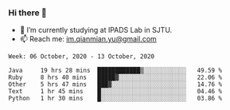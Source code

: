 ### Hi there 👋

- 🔭 I’m currently studying at IPADS Lab in SJTU.
- 📫 Reach me: im.qianmian.yu@gmail.com

<!--START_SECTION:waka-->
```text
Week: 06 October, 2020 - 13 October, 2020

Java     19 hrs 28 mins  ████████████▒░░░░░░░░░░░░   49.59 % 
Ruby     8 hrs 40 mins   █████▓░░░░░░░░░░░░░░░░░░░   22.06 % 
Other    5 hrs 47 mins   ███▓░░░░░░░░░░░░░░░░░░░░░   14.76 % 
Text     1 hr 45 mins    █░░░░░░░░░░░░░░░░░░░░░░░░   04.46 % 
Python   1 hr 30 mins    █░░░░░░░░░░░░░░░░░░░░░░░░   03.86 % 
```
<!--END_SECTION:waka-->

<!--
**yqmmm/yqmmm** is a ✨ _special_ ✨ repository because its `README.md` (this file) appears on your GitHub profile.

Here are some ideas to get you started:

- 🔭 I’m currently working on ...
- 🌱 I’m currently learning ...
- 👯 I’m looking to collaborate on ...
- 🤔 I’m looking for help with ...
- 💬 Ask me about ...
- 📫 How to reach me: ...
- 😄 Pronouns: ...
- ⚡ Fun fact: ...
-->
